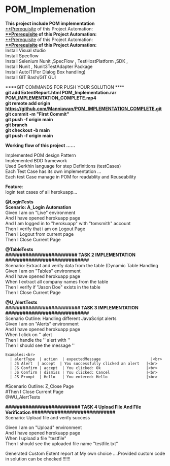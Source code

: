 # POM_Implemenation<br>
**This project include POM implementation**<br>
[**Prerequisite]([url](https://the-internet.herokuapp.com/login)) of this Project Automation:**<br>
[**Prerequisite]([url](https://the-internet.herokuapp.com/tables)) of this Project Automation:**<br>
[**Prerequisite]([url](https://the-internet.herokuapp.com/javascript_alerts)) of this Project Automation:**<br>
[**Prerequisite]([url](https://the-internet.herokuapp.com/upload)) of this Project Automation:**<br>
Install Visual studio<br>
Install Specflow<br>
Install Selenium Nunit ,SpecFlow , TestHostPlatform ,SDK , <br>
Install Nunit , Nunit3TestAdapter Package<br>
Install AutoIT(For Dialog Box handling)<br>
Install GIT Bash/GIT GUI<br>

****GIT COMMANDS FOR PUSH YOUR SOLUTION ****<br>
**git add ExtentReport.html POM_Implementation.rar POM_IMPLEMENTATION_COMPLETE.mp4<br>
git remote add origin https://github.com/Manniawan/POM_IMPLEMENTATION_COMPLETE.git<br>
git commit -m "First Commit"<br>
git push -f origin main<br>
git branch<br>
git checkout -b main<br>
git push -f origin main**<br>


**Working flow of this project ......**<br>

Implemented POM design Pattern <br>
Implemented BDD framework<br>
Used Gerkhin language for step Definitions (testCases)<br>
Each Test Case has its own implementation ...<br>
Each test Case manage in POM for readablity and Reuseability <br>

**Feature**: <br>
	login test cases of all herokuapp...<br>

**@LoginTests**<br>
**Scenario: A_Login Automation**<br>
Given I am on "Live" environment<br>
And I have opened herokuapp page<br>
And  I am logged in to "herokuapp" with "tomsmith" account<br>
Then I verify that i am on Logout Page<br>
Then I Logout from current page<br>
Then I Close Current Page<br>


**@TableTests**<br>
**######################### TASK 2 IMPLEMENTATION #############################**<br>
Scenario: Extract and verify data from the table (Dynamic Table Handling<br>
Given I am on "Tables" environment<br>
And I have opened herokuapp page<br>
When I extract all company names from the table<br>
Then I verify if "Jason Doe" exists in the table<br>
Then I Close Current Page<br>

**@U_AlertTests<br>
########################## TASK 3 IMPLEMENTATION #############################**<br>
Scenario Outline: Handling different JavaScript alerts<br>
Given I am on "Alerts" environment<br>
And I have opened herokuapp page<br>
When I click on '<alertType>' alert<br>
    Then I handle the '<alertType>' alert with '<action>'<br>
    Then I should see the message '<expectedMessage>'<br>
    
    Examples:<br>
      | alertType  | action  | expectedMessage                      |<br>
      | JS Alert  | accept  | You successfully clicked an alert   |<br>
      | JS Confirm | accept  | You clicked: Ok                    |<br>
      | JS Confirm | dismiss | You clicked: Cancel                |<br>
      | JS Prompt  | Hello   | You entered: Hello                 |<br>

#Scenario Outline: Z_Close Page <br>
#Then  I Close Current Page<br>
@WU_AlertTests<br>

**########################## TASK 4 Upload File And File Verification #############################**<br>
Scenario: Upload file and verify success<br>

  Given I am on "Upload" environment<br>
  And I have opened herokuapp page<br>
  When I upload a file "testfile"<br>
  Then I should see the uploaded file name "testfile.txt"<br>

  



Generated Custom Extent report at My own choice ....Provided custom code in solution can be checked !!!!!!
